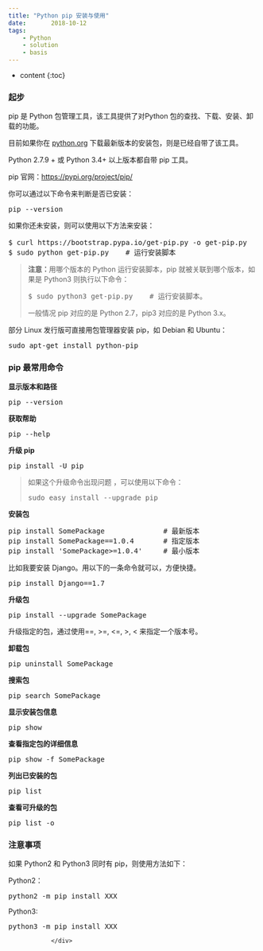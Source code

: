 ```yaml
---
title: "Python pip 安装与使用"
date:       2018-10-12
tags:
	- Python
	- solution
	- basis
---
```






* content
{:toc}






### 起步

<div class="article-intro">
                    <p>pip 是 Python 包管理工具，该工具提供了对Python 包的查找、下载、安装、卸载的功能。</p>

<p>目前如果你在 <a target="_blank" href="https://www.python.org">python.org</a> 下载最新版本的安装包，则是已经自带了该工具。</p>

<p>Python 2.7.9 +  或 Python 3.4+  以上版本都自带 pip 工具。</p>
<p>pip 官网：<a href="https://pypi.org/project/pip/" target="_blank">https://pypi.org/project/pip/</a></p>
<p>你可以通过以下命令来判断是否已安装：</p>
<pre class="prettyprint prettyprinted" style=""><span class="pln">pip </span><span class="pun">--</span><span class="pln">version</span></pre>

<p>如果你还未安装，则可以使用以下方法来安装：</p>
<pre class="prettyprint prettyprinted" style=""><span class="pln">$ curl https</span><span class="pun">:</span><span class="com">//bootstrap.pypa.io/get-pip.py -o get-pip.py   # 下载安装脚本</span><span class="pln">
$ sudo python </span><span class="kwd">get</span><span class="pun">-</span><span class="pln">pip</span><span class="pun">.</span><span class="pln">py    </span><span class="com"># 运行安装脚本</span></pre>



<blockquote><p><strong>注意：</strong>用哪个版本的 Python 运行安装脚本，pip 就被关联到哪个版本，如果是 Python3 则执行以下命令：</p>

<pre class="prettyprint prettyprinted" style=""><span class="pln">$ sudo python3 </span><span class="kwd">get</span><span class="pun">-</span><span class="pln">pip</span><span class="pun">.</span><span class="pln">py    </span><span class="com"># 运行安装脚本。</span></pre>

<p>一般情况 pip 对应的是 Python 2.7，pip3 对应的是 Python 3.x。</p></blockquote>




<p>部分 Linux 发行版可直接用包管理器安装 pip，如 Debian 和 Ubuntu：</p>

<pre class="prettyprint prettyprinted" style=""><span class="pln">sudo apt</span><span class="pun">-</span><span class="kwd">get</span><span class="pln"> install python</span><span class="pun">-</span><span class="pln">pip</span></pre>
<h3>pip 最常用命令
</h3>
<p><strong>显示版本和路径</strong></p>
<pre class="prettyprint prettyprinted" style=""><span class="pln">pip </span><span class="pun">--</span><span class="pln">version</span></pre>  

<p><strong>获取帮助</strong></p>

<pre class="prettyprint prettyprinted" style=""><span class="pln">pip </span><span class="pun">--</span><span class="pln">help</span></pre>


<p><strong>升级 pip</strong></p>
<pre class="prettyprint prettyprinted" style=""><span class="pln">pip install </span><span class="pun">-</span><span class="pln">U pip</span></pre>



<blockquote><p>如果这个升级命令出现问题 ，可以使用以下命令：</p>
<pre class="prettyprint prettyprinted" style=""><span class="pln">sudo easy_install </span><span class="pun">--</span><span class="pln">upgrade pip</span></pre> </blockquote>







<p><strong>安装包</strong> </p>
<pre class="prettyprint prettyprinted" style=""><span class="pln">pip install </span><span class="typ">SomePackage</span><span class="pln">              </span><span class="com"># 最新版本</span><span class="pln">
pip install </span><span class="typ">SomePackage</span><span class="pun">==</span><span class="lit">1.0</span><span class="pun">.</span><span class="lit">4</span><span class="pln">       </span><span class="com"># 指定版本</span><span class="pln">
pip install </span><span class="str">'SomePackage&gt;=1.0.4'</span><span class="pln">     </span><span class="com"># 最小版本</span></pre>
<p>比如我要安装 Django。用以下的一条命令就可以，方便快捷。</p>
<pre class="prettyprint prettyprinted" style=""><span class="pln">pip install </span><span class="typ">Django</span><span class="pun">==</span><span class="lit">1.7</span></pre>
<p><strong>升级包</strong> </p>
 <pre class="prettyprint prettyprinted" style=""><span class="pln">pip install </span><span class="pun">--</span><span class="pln">upgrade </span><span class="typ">SomePackage</span></pre>

<p>升级指定的包，通过使用==, &gt;=, &lt;=, &gt;, &lt; 来指定一个版本号。</p>

<p><strong>卸载包</strong> </p>
<pre class="prettyprint prettyprinted" style=""><span class="pln">pip uninstall </span><span class="typ">SomePackage</span></pre>
<p><strong>搜索包</strong></p>
<pre class="prettyprint prettyprinted" style=""><span class="pln">pip search </span><span class="typ">SomePackage</span></pre>
<p><strong>显示安装包信息</strong></p>
<pre class="prettyprint prettyprinted" style=""><span class="pln">pip show </span></pre> 

<p><strong>查看指定包的详细信息</strong></p>
<pre class="prettyprint prettyprinted" style=""><span class="pln">pip show </span><span class="pun">-</span><span class="pln">f </span><span class="typ">SomePackage</span></pre>


<p><strong>列出已安装的包</strong></p>
<pre class="prettyprint prettyprinted" style=""><span class="pln">pip list</span></pre>

<p>
<strong>查看可升级的包</strong></p>
<pre class="prettyprint prettyprinted" style=""><span class="pln">pip list </span><span class="pun">-</span><span class="pln">o</span></pre>

<h3>注意事项</h3>
<p>如果 Python2 和 Python3 同时有 pip，则使用方法如下：</p>
 
<p>Python2：</p>

<pre class="prettyprint prettyprinted" style=""><span class="pln">python2 </span><span class="pun">-</span><span class="pln">m pip install XXX</span></pre>

<p>Python3:</p>

<pre class="prettyprint prettyprinted" style=""><span class="pln">python3 </span><span class="pun">-</span><span class="pln">m pip install XXX</span></pre>
                </div>